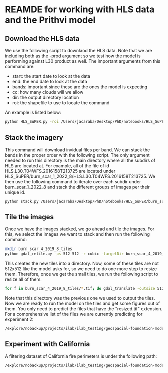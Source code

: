 # REAMDE for working with HLS data and the Prithvi model

## Download the HLS data

We use the following script to downlaod the HLS data. Note that we are including both as the -prod argument so we test how the 
model is performing against L30 product as well. The important arguments from this command are:

- start: the start date to look at the data
- end: the end date to look at the data
- bands: important since these are the ones the model is expecting
- cc: how many clouds will we allow
- dir: the output directory location
- roi: the shapefile to use to locate the command

An example is listed below:

```bash
python HLS_SuPER.py -roi /Users/jacaraba/Desktop/PhD/notebooks/HLS_SuPER/burn_scar_0_2015_8.geojson -start 06/01/2016 -end 08/01/2016 -prod both -bands BLUE,GREEN,RED,NIR1,SWIR1,SWIR2 -cc 25 -dir /Users/jacaraba/Desktop/PhD/notebooks/HLS_SuPER/burn_scar_0_2015_8
```

## Stack the imagery

This command will download invidual files per band. We can stack the bands in the proper order with the following script.
The only argument needed to run this directory is the main directory where all the subdirs of HLS are located at. For example,
all of the file of id HLS.L30.T04WFS.2016158T213725 are located under HLS_SuPER/burn_scar_1_2022_8/HLS.L30.T04WFS.2016158T213725.
We then use the following command to iterate over each subdir under burn_scar_1_2022_8 and stack the different groups of images
per their unique id.

```bash
python stack.py /Users/jacaraba/Desktop/PhD/notebooks/HLS_SuPER/burn_scar_1_2022_8
```

## Tile the images

Once we have the images stacked, we go ahead and tile the images. For this, we select the images we want to stack and then run the
following command:

```bash
mkdir burn_scar_4_2019_8_tiles
python gdal_retile.py -ps 512 512 -r cubic -targetDir burn_scar_4_2019_8_tiles burn_scar_4_2019_8/HLS.S30.T05WPN.2019248T213531.tif
```

This creates the new tiles into a directory. Now, some of these tiles are not 512x512 like the model asks for, so we need to do one
more step to resize them. Therefore, once we get the small tiles, we run the following script to resize all of them.

```bash
for f in burn_scar_4_2019_8_tiles/*.tif; do gdal_translate -outsize 512 512 $f ${f%.tif}.resized.tif; done
```

Note that this directory was the previous one we used to output the tiles. Now we are ready to run the model on the tiles and get
some figures out of them. You only need to predict the files that have the "resized.tif" extension.
For a comprehensive list of the files we are currently predicting for experiment 2:

```bash
/explore/nobackup/projects/ilab/ilab_testing/geospacial-foundation-model/BurnScars/AlaskaBurnScars/*_tiles
```

## Experiment with California

A filtering dataset of California fire perimeters is under the following path:

```bash
/explore/nobackup/projects/ilab/ilab_testing/geospacial-foundation-model/CaliforniaFire/California_Fire_Perimeters_2013-2022.gpkg
```

